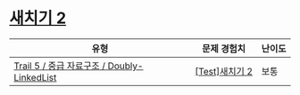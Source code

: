 # [새치기 2](https://www.codetree.ai/trails/complete/curated-cards/test-cut-in-line2)

|유형|문제 경험치|난이도|
|---|---|---|
|[Trail 5 / 중급 자료구조 / Doubly-LinkedList](https://www.codetree.ai/trail-info/intermediate-mid/)|[[Test]새치기 2](https://www.codetree.ai/trails/complete/curated-cards/test-cut-in-line2/)|보통|

